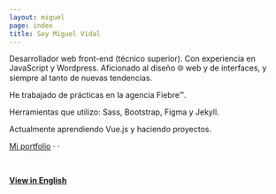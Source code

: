 ```yaml
---
layout: miguel
page: index
title: Soy Miguel Vidal
---
```


Desarrollador web front-end (técnico superior).
Con experiencia en <span class="js-color">JavaScript</span> y <span class="wp-color">Wordpress</span>.
Aficionado al diseño 🌐 web y de interfaces, y siempre al tanto de nuevas tendencias.

He trabajado de prácticas en la agencia Fiebre™.

Herramientas que utilizo: <span class="sass-color">Sass</span>, <span class="bootstrap-color">Bootstrap</span>, <span class="figma-color">Figma</span> y <span class="jekyll-color">Jekyll</span>.

Actualmente aprendiendo <span class="vue-color">Vue.js</span> y haciendo proyectos.
<br>


[Mi portfolio](/portfolio) · [<i class="fab fa-github"></i>](https://github.com/migvidal/) · [<i class="fab fa-linkedin-in"></i>](https://www.linkedin.com/in/miguel-vidal-funcia-121035167/)

<br>

**[View in English](/portfolio-en)**
